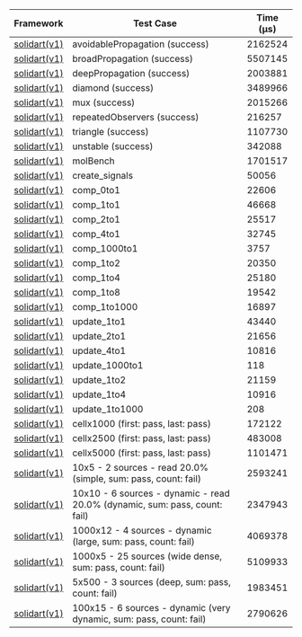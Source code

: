 | Framework | Test Case | Time (μs) |
| --- | --- | --- |
| [solidart(v1)](https://github.com/nank1ro/solidart) | avoidablePropagation (success) | 2162524 |
| [solidart(v1)](https://github.com/nank1ro/solidart) | broadPropagation (success) | 5507145 |
| [solidart(v1)](https://github.com/nank1ro/solidart) | deepPropagation (success) | 2003881 |
| [solidart(v1)](https://github.com/nank1ro/solidart) | diamond (success) | 3489966 |
| [solidart(v1)](https://github.com/nank1ro/solidart) | mux (success) | 2015266 |
| [solidart(v1)](https://github.com/nank1ro/solidart) | repeatedObservers (success) | 216257 |
| [solidart(v1)](https://github.com/nank1ro/solidart) | triangle (success) | 1107730 |
| [solidart(v1)](https://github.com/nank1ro/solidart) | unstable (success) | 342088 |
| [solidart(v1)](https://github.com/nank1ro/solidart) | molBench | 1701517 |
| [solidart(v1)](https://github.com/nank1ro/solidart) | create_signals | 50056 |
| [solidart(v1)](https://github.com/nank1ro/solidart) | comp_0to1 | 22606 |
| [solidart(v1)](https://github.com/nank1ro/solidart) | comp_1to1 | 46668 |
| [solidart(v1)](https://github.com/nank1ro/solidart) | comp_2to1 | 25517 |
| [solidart(v1)](https://github.com/nank1ro/solidart) | comp_4to1 | 32745 |
| [solidart(v1)](https://github.com/nank1ro/solidart) | comp_1000to1 | 3757 |
| [solidart(v1)](https://github.com/nank1ro/solidart) | comp_1to2 | 20350 |
| [solidart(v1)](https://github.com/nank1ro/solidart) | comp_1to4 | 25180 |
| [solidart(v1)](https://github.com/nank1ro/solidart) | comp_1to8 | 19542 |
| [solidart(v1)](https://github.com/nank1ro/solidart) | comp_1to1000 | 16897 |
| [solidart(v1)](https://github.com/nank1ro/solidart) | update_1to1 | 43440 |
| [solidart(v1)](https://github.com/nank1ro/solidart) | update_2to1 | 21656 |
| [solidart(v1)](https://github.com/nank1ro/solidart) | update_4to1 | 10816 |
| [solidart(v1)](https://github.com/nank1ro/solidart) | update_1000to1 | 118 |
| [solidart(v1)](https://github.com/nank1ro/solidart) | update_1to2 | 21159 |
| [solidart(v1)](https://github.com/nank1ro/solidart) | update_1to4 | 10916 |
| [solidart(v1)](https://github.com/nank1ro/solidart) | update_1to1000 | 208 |
| [solidart(v1)](https://github.com/nank1ro/solidart) | cellx1000 (first: pass, last: pass) | 172122 |
| [solidart(v1)](https://github.com/nank1ro/solidart) | cellx2500 (first: pass, last: pass) | 483008 |
| [solidart(v1)](https://github.com/nank1ro/solidart) | cellx5000 (first: pass, last: pass) | 1101471 |
| [solidart(v1)](https://github.com/nank1ro/solidart) | 10x5 - 2 sources - read 20.0% (simple, sum: pass, count: fail) | 2593241 |
| [solidart(v1)](https://github.com/nank1ro/solidart) | 10x10 - 6 sources - dynamic - read 20.0% (dynamic, sum: pass, count: fail) | 2347943 |
| [solidart(v1)](https://github.com/nank1ro/solidart) | 1000x12 - 4 sources - dynamic (large, sum: pass, count: fail) | 4069378 |
| [solidart(v1)](https://github.com/nank1ro/solidart) | 1000x5 - 25 sources (wide dense, sum: pass, count: fail) | 5109933 |
| [solidart(v1)](https://github.com/nank1ro/solidart) | 5x500 - 3 sources (deep, sum: pass, count: fail) | 1983451 |
| [solidart(v1)](https://github.com/nank1ro/solidart) | 100x15 - 6 sources - dynamic (very dynamic, sum: pass, count: fail) | 2790626 |
